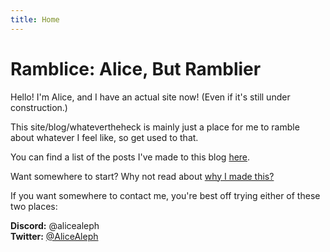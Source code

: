 ```yaml
---
title: Home
---
```

# Ramblice: Alice, But Ramblier

Hello! I'm Alice, and I have an actual site now! (Even if it's still under construction.)

This site/blog/whatevertheheck is mainly just a place for me to ramble about whatever I feel like, so get used to that.

You can find a list of the posts I've made to this blog [here](Posts/index).

Want somewhere to start? Why not read about [why I made this?](whyblog)

If you want somewhere to contact me, you're best off trying either of these two places:

**Discord:** @alicealeph  
**Twitter:** [@AliceAleph](https://x.com/AliceAleph)


